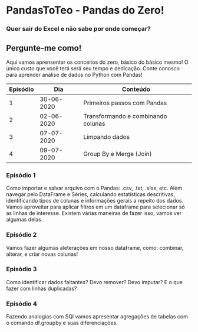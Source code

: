 # PandasToTeo - Pandas do Zero!

### Quer sair do Excel e não sabe por onde começar?
## Pergunte-me como!

Aqui vamos aprensentar os conceitos do zero, básico do básico mesmo! O único custo que você terá será seu tempo e dedicação. Conte conosco para aprender análise de dados no Python com Pandas!

| Episódio | Dia | Conteúdo |
|----------|-----|----------|
| 1 | 30-06-2020 | Primeiros passos com Pandas |
| 2 | 02-06-2020 | Transformando e combinando colunas |
| 3 | 07-07-2020 | Limpando dados |
| 4 | 09-07-2020 | Group By e Merge (Join) |

### Episódio 1

Como importar e salvar arquivo com o Pandas: .csv, .txt, .xlsx, etc. Alem navegar pelo DataFrame e Séries, calculando estatísticas descritivas, identificando tipos de colunas e informações gerais a repeito dos dados.
Vamos aproveitar para aplicar filtros em um dataframe para selecionar só as linhas de interesse. Existem várias maneiras de fazer isso, vamos ver algumas delas.

### Episódio 2

Vamos fazer algumas aleterações em nosso dataframe, como: combinar, alterar, e criar novas colunas!

### Episódio 3

Como identificar dados faltantes? Devo remover? Devo imputar? E o que fazer com linhas duplicadas?

### Episódio 4

Fazendo analogias com SQl vamos apresentar agregações de tabelas com o comando df.groupby e suas diferenciações.